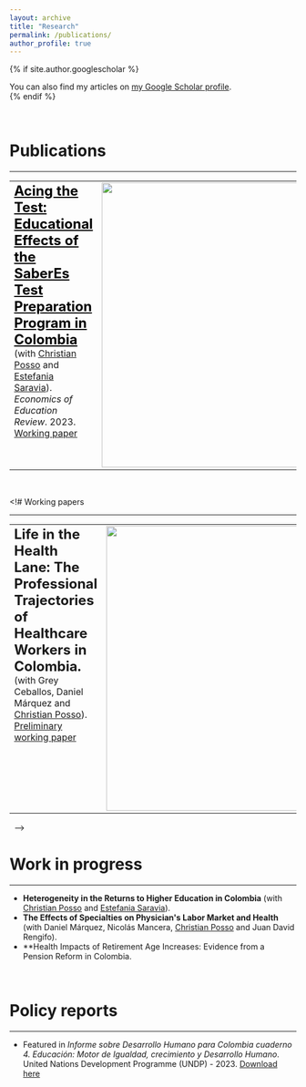 ```yaml
---
layout: archive
title: "Research"
permalink: /publications/
author_profile: true
---
```


{% if site.author.googlescholar %}
  <div class="wordwrap">You can also find my articles on <a href="{{site.author.googlescholar}}" target="_blank">my Google Scholar profile</a>.</div>
{% endif %}

&nbsp;

# Publications
<hr>

<table style="border-collapse: collapse; width: 100%; border: none;">
  <tr style="border: none;">
    <td style="border: none; vertical-align: top;">
      <a href="https://doi.org/10.1016/j.econedurev.2023.102459" style="font-size: 1.5em; font-weight: bold; color: black;" target="_blank">Acing the Test: Educational Effects of the SaberEs Test Preparation Program in Colombia</a><br>
      (with <a href="https://sites.google.com/site/christianpossosuarez/" target="_blank">Christian Posso</a> and <a href="https://sites.google.com/view/estefaniasaravia" target="_blank">Estefania Saravia</a>).<br>
      <em>Economics of Education Review</em>. 2023.<br>  
  <a href="https://repositorio.banrep.gov.co/server/api/core/bitstreams/e796ab63-3c19-4c29-9282-afcc8fff00d6/content" target="_blank">Working paper</a>
    </td>
    <td style="border: none; vertical-align: top; text-align: left;">
      <img src="/images/acing.jpg" style="width:500px;">
    </td>
  </tr>
</table>

&nbsp;

<!# Working papers
<hr>

<table style="border-collapse: collapse; width: 100%; border: none;">
  <tr style="border: none;">
    <td style="border: none; vertical-align: top;">
      <span style="font-size: 1.5em; font-weight: bold;">Life in the Health Lane: The Professional Trajectories of Healthcare Workers in Colombia.</span><br>
      (with Grey Ceballos, Daniel Márquez and <a href="https://sites.google.com/site/christianpossosuarez/" target="_blank">Christian Posso</a>).<br>
      <a href="https://PabloUribeB.github.io/files/Draft_LifeintheHealthLane.pdf" target="_blank">Preliminary working paper</a>
    </td>
    <td style="border: none; vertical-align: top; text-align: right;">
      <img src="/images/fastlane.png" style="width:500px;">
    </td>
  </tr>
</table>

&nbsp; -->

# Work in progress
<hr>

- **Heterogeneity in the Returns to Higher Education in Colombia** (with <a href="https://sites.google.com/site/christianpossosuarez/" target="_blank">Christian Posso</a> and <a href="https://sites.google.com/view/estefaniasaravia" target="_blank">Estefania Saravia</a>).
- **The Effects of Specialties on Physician's Labor Market and Health** (with Daniel Márquez, Nicolás Mancera, <a href="https://sites.google.com/site/christianpossosuarez/" target="_blank">Christian Posso</a> and Juan David Rengifo).
- **Health Impacts of Retirement Age Increases: Evidence from a Pension Reform in Colombia.

&nbsp;

# Policy reports
<hr>

- Featured in *Informe sobre Desarrollo Humano para Colombia cuaderno 4. Educación: Motor de Igualdad, crecimiento y Desarrollo Humano*. United Nations Development Programme (UNDP) - 2023. <a href="https://PabloUribeB.github.io/files/undp.pdf" target="_blank">Download here</a>

